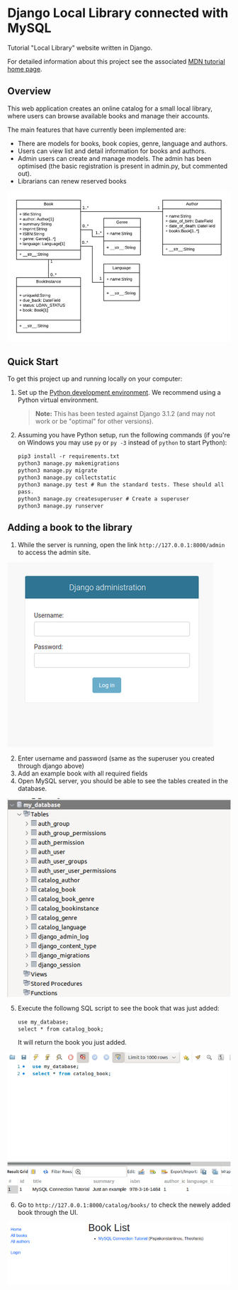 # Django Local Library connected with MySQL

Tutorial "Local Library" website written in Django.

For detailed information about this project see the associated [MDN tutorial home page](https://developer.mozilla.org/en-US/docs/Learn/Server-side/Django/Tutorial_local_library_website).

## Overview

This web application creates an online catalog for a small local library, where users can browse available books and manage their accounts.

The main features that have currently been implemented are:

* There are models for books, book copies, genre, language and authors.
* Users can view list and detail information for books and authors.
* Admin users can create and manage models. The admin has been optimised (the basic registration is present in admin.py, but commented out).
* Librarians can renew reserved books

![Local Library Model](https://raw.githubusercontent.com/mdn/django-locallibrary-tutorial/master/catalog/static/images/local_library_model_uml.png)


## Quick Start

To get this project up and running locally on your computer:
1. Set up the [Python development environment](https://developer.mozilla.org/en-US/docs/Learn/Server-side/Django/development_environment).
   We recommend using a Python virtual environment.
   > **Note:** This has been tested against Django 3.1.2 (and may not work or be "optimal" for other versions).
1. Assuming you have Python setup, run the following commands (if you're on Windows you may use `py` or `py -3` instead of `python` to start Python):
   ```
   pip3 install -r requirements.txt
   python3 manage.py makemigrations
   python3 manage.py migrate
   python3 manage.py collectstatic
   python3 manage.py test # Run the standard tests. These should all pass.
   python3 manage.py createsuperuser # Create a superuser
   python3 manage.py runserver
   ```


## Adding a book to the library
1. While the server is running, open the link `http://127.0.0.1:8000/admin` to access the admin site.

![login](https://github.com/FanisPapakonstantinou/django-locallibrary-tutorial/blob/master/catalog/static/images/login.png)

2. Enter username and password (same as the superuser you created through django above)
3. Add an example book with all required fields
4. Open MySQL server, you should be able to see the tables created in the database.

![tables](https://github.com/FanisPapakonstantinou/django-locallibrary-tutorial/blob/master/catalog/static/images/sqlServer_django.png)


5. Execute the followng SQL script to see the book that was just added:
   ```
   use my_database;
   select * from catalog_book;
   ```
   It will return the book you just added.
   
![query](https://github.com/FanisPapakonstantinou/django-locallibrary-tutorial/blob/master/catalog/static/images/mysql_server.png)


6. Go to `http://127.0.0.1:8000/catalog/books/` to check the newely added book through the UI.



![ui](https://github.com/FanisPapakonstantinou/django-locallibrary-tutorial/blob/master/catalog/static/images/book.png)
